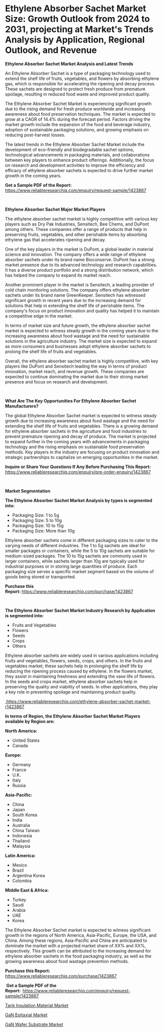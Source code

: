<p><h1>Ethylene Absorber Sachet Market Size: Growth Outlook from 2024 to 2031, projecting at Market's Trends Analysis by Application, Regional Outlook, and Revenue</h1></p><p><strong>Ethylene Absorber Sachet Market Analysis and Latest Trends</strong></p>
<p><p>An Ethylene Absorber Sachet is a type of packaging technology used to extend the shelf life of fruits, vegetables, and flowers by absorbing ethylene gas, which is responsible for accelerating the ripening and decay process. These sachets are designed to protect fresh produce from premature spoilage, resulting in reduced food waste and improved product quality.</p><p>The Ethylene Absorber Sachet Market is experiencing significant growth due to the rising demand for fresh produce worldwide and increasing awareness about food preservation techniques. The market is expected to grow at a CAGR of 14.4% during the forecast period. Factors driving the market growth include the expansion of the food and beverage industry, adoption of sustainable packaging solutions, and growing emphasis on reducing post-harvest losses.</p><p>The latest trends in the Ethylene Absorber Sachet Market include the development of eco-friendly and biodegradable sachet options, technological advancements in packaging materials, and collaborations between key players to enhance product offerings. Additionally, the focus on research and development activities to improve the efficiency and efficacy of ethylene absorber sachets is expected to drive further market growth in the coming years.</p></p>
<p><strong>Get a Sample PDF of the Report:&nbsp;</strong> <a href="https://www.reliableresearchiq.com/enquiry/request-sample/1423867">https://www.reliableresearchiq.com/enquiry/request-sample/1423867</a></p>
<p>&nbsp;</p>
<p><strong>Ethylene Absorber Sachet Major Market Players</strong></p>
<p><p>The ethylene absorber sachet market is highly competitive with various key players such as Dry Pak Industries, Sensitech, Bee Chems, and DuPont among others. These companies offer a range of products that help in preserving fruits, vegetables, and other perishable items by absorbing ethylene gas that accelerates ripening and decay.</p><p>One of the key players in the market is DuPont, a global leader in material science and innovation. The company offers a wide range of ethylene absorber sachets under its brand name Bioconserve. DuPont has a strong market presence due to its advanced technology and research capabilities. It has a diverse product portfolio and a strong distribution network, which has helped the company to expand its market reach.</p><p>Another prominent player in the market is Sensitech, a leading provider of cold chain monitoring solutions. The company offers ethylene absorber sachets under its brand name GreenKeeper. Sensitech has witnessed significant growth in recent years due to the increasing demand for solutions that help in extending the shelf life of perishable items. The company's focus on product innovation and quality has helped it to maintain a competitive edge in the market.</p><p>In terms of market size and future growth, the ethylene absorber sachet market is expected to witness steady growth in the coming years due to the increasing awareness about food wastage and the need for sustainable solutions in the agriculture industry. The market size is expected to expand as more consumers and businesses adopt ethylene absorber sachets to prolong the shelf life of fruits and vegetables.</p><p>Overall, the ethylene absorber sachet market is highly competitive, with key players like DuPont and Sensitech leading the way in terms of product innovation, market reach, and revenue growth. These companies are expected to continue dominating the market due to their strong market presence and focus on research and development.</p></p>
<p>&nbsp;</p>
<p><strong>What Are The Key Opportunities For Ethylene Absorber Sachet Manufacturers?</strong></p>
<p><p>The global Ethylene Absorber Sachet market is expected to witness steady growth due to increasing awareness about food wastage and the need for extending the shelf life of fruits and vegetables. There is a growing demand for ethylene absorber sachets in the agriculture and food industries to prevent premature ripening and decay of produce. The market is projected to expand further in the coming years with advancements in packaging technology and the rising emphasis on sustainable food preservation methods. Key players in the industry are focusing on product innovation and strategic partnerships to capitalize on emerging opportunities in the market.</p></p>
<p><strong>Inquire or Share Your Questions If Any Before Purchasing This Report:</strong> <a href="https://www.reliableresearchiq.com/enquiry/pre-order-enquiry/1423867">https://www.reliableresearchiq.com/enquiry/pre-order-enquiry/1423867</a></p>
<p>&nbsp;</p>
<p><strong>Market Segmentation</strong></p>
<p><strong>The Ethylene Absorber Sachet Market Analysis by types is segmented into:</strong></p>
<p><ul><li>Packaging Size: 1 to 5g</li><li>Packaging Size: 5 to 10g</li><li>Packaging Size: 10 to 15g</li><li>Packaging Size: More than 10g</li></ul></p>
<p><p>Ethylene absorber sachets come in different packaging sizes to cater to the varying needs of different industries. The 1 to 5g sachets are ideal for smaller packages or containers, while the 5 to 10g sachets are suitable for medium-sized packages. The 10 to 15g sachets are commonly used in larger containers, while sachets larger than 10g are typically used for industrial purposes or in storing large quantities of produce. Each packaging size serves a specific market segment based on the volume of goods being stored or transported.</p></p>
<p><strong>Purchase this Report:&nbsp;</strong><a href="https://www.reliableresearchiq.com/purchase/1423867">https://www.reliableresearchiq.com/purchase/1423867</a></p>
<p>&nbsp;</p>
<p><strong>The Ethylene Absorber Sachet Market Industry Research by Application is segmented into:</strong></p>
<p><ul><li>Fruits and Vegetables</li><li>Flowers</li><li>Seeds</li><li>Crops</li><li>Others</li></ul></p>
<p><p>Ethylene absorber sachets are widely used in various applications including fruits and vegetables, flowers, seeds, crops, and others. In the fruits and vegetables market, these sachets help in prolonging the shelf life by reducing the ripening process caused by ethylene. In the flowers market, they assist in maintaining freshness and extending the vase life of flowers. In the seeds and crops market, ethylene absorber sachets help in preserving the quality and viability of seeds. In other applications, they play a key role in preventing spoilage and maintaining product quality.</p></p>
<p><a href="https://www.reliableresearchiq.com/ethylene-absorber-sachet-market-r1423867">&nbsp;https://www.reliableresearchiq.com/ethylene-absorber-sachet-market-r1423867</a></p>
<p><strong>In terms of Region, the Ethylene Absorber Sachet Market Players available by Region are:</strong></p>
<p>
    <p> <strong> North America: </strong>
        <ul>
            <li>United States</li>
            <li>Canada</li>
        </ul>
        </p> 
    <p> <strong> Europe: </strong>
        <ul>
            <li>Germany</li>
            <li>France</li>
            <li>U.K.</li>
            <li>Italy</li>
            <li>Russia</li>
        </ul>
        </p> 
    <p> <strong> Asia-Pacific: </strong>
        <ul>
            <li>China</li>
            <li>Japan</li>
            <li>South Korea</li>
            <li>India</li>
            <li>Australia</li>
            <li>China Taiwan</li>
            <li>Indonesia</li>
            <li>Thailand</li>
            <li>Malaysia</li>
        </ul>
        </p> 
    <p> <strong> Latin America: </strong>
        <ul>
            <li>Mexico</li>
            <li>Brazil</li>
            <li>Argentina Korea</li>
            <li>Colombia</li>
        </ul>
        </p> 
    <p> <strong> Middle East & Africa: </strong>
        <ul>
            <li>Turkey</li>
            <li>Saudi</li>
            <li>Arabia</li>
            <li>UAE</li>
            <li>Korea</li>
        </ul>
    </p>
    </p>
<p><p>The Ethylene Absorber Sachet market is expected to witness significant growth in the regions of North America, Asia-Pacific, Europe, the USA, and China. Among these regions, Asia-Pacific and China are anticipated to dominate the market with a projected market share of XX% and XX%, respectively. This growth can be attributed to the increasing demand for ethylene absorber sachets in the food packaging industry, as well as the growing awareness about food wastage prevention methods.</p></p>
<p><strong>Purchase this Report: </strong><a href="https://www.reliableresearchiq.com/purchase/1423867">https://www.reliableresearchiq.com/purchase/1423867</a></p>
<p>&nbsp;<strong>Get a Sample PDF of the Report:&nbsp;&nbsp;</strong><a href="https://www.reliableresearchiq.com/enquiry/request-sample/1423867">https://www.reliableresearchiq.com/enquiry/request-sample/1423867</a></p>
<p><strong></strong></p>
<p><p><a href="https://view.publitas.com/reportprime-1/tank-insulation-material-market-analysis-report-global-insights-by-region-type-rockwool-fiberglass-elastomeric-foam-others-and-application-oil-gas-chemical-food-beverage-energy-power-from-2024-to-2031/">Tank Insulation Material Market</a></p><p><a href="https://github.com/YashRP12/Market-Research-Report-List-5/blob/main/gan-epitaxial-market.md">GaN Epitaxial Market</a></p><p><a href="https://github.com/xvyfpyhu18/Market-Research-Report-List-1/blob/main/gan-wafer-substrate-market.md">GaN Wafer Substrate Market</a></p></p>